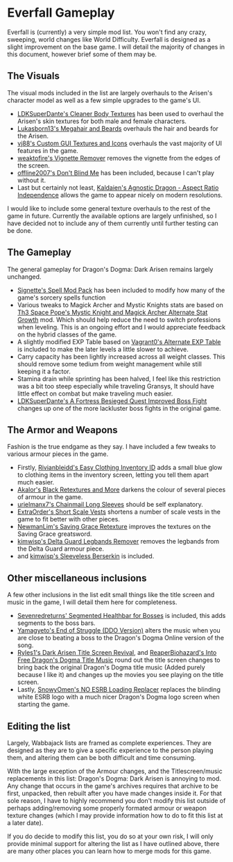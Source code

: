 # Everfall Gameplay

Everfall is (currently) a very simple mod list. You won't find any crazy, sweeping, world changes like World Difficulty. Everfall is designed as a slight improvement on the base game. I will detail the majority of changes in this document, however brief some of them may be.

## The Visuals

The visual mods included in the list are largely overhauls to the Arisen's character model as well as a few simple upgrades to the game's UI.

* [LDKSuperDante's Cleaner Body Textures](https://www.nexusmods.com/dragonsdogma/mods/473) has been used to overhaul the Arisen's skin textures for both male and female characters.
* [Lukasborn13's Megahair and Beards](https://www.nexusmods.com/dragonsdogma/mods/467) overhauls the hair and beards for the Arisen.
* [vj88's Custom GUI Textures and Icons](https://www.nexusmods.com/dragonsdogma/mods/97) overhauls the vast majority of UI features in the game.
* [weaktofire's Vignette Remover](https://www.nexusmods.com/dragonsdogma/mods/99) removes the vignette from the edges of the screen.
* [offline2007's Don't Blind Me](https://www.nexusmods.com/dragonsdogma/mods/39) has been included, because I can't play without it.
* Last but certainly not least, [Kaldaien's Agnostic Dragon - Aspect Ratio Independence](https://github.com/Kaldaien/AgDrag/tree/agdrag_011) allows the game to appear nicely on modern resolutions.

I would like to include some general texture overhauls to the rest of the game in future. Currently the available options are largely unfinished, so I have decided not to include any of them currently until further testing can be done.

## The Gameplay

The general gameplay for Dragon's Dogma: Dark Arisen remains largely unchanged.

* [Signette's Spell Mod Pack](https://www.nexusmods.com/dragonsdogma/mods/379) has been included to modify how many of the game's sorcery spells function
* Various tweaks to Magick Archer and Mystic Knights stats are based on [Th3 Space Pope's Mystic Knight and Magick Archer Alternate Stat Growth](https://www.nexusmods.com/dragonsdogma/mods/95) mod. Which should help reduce the need to switch professions when leveling. This is an ongoing effort and I would appreciate feedback on the hybrid classes of the game.
* A slightly modified EXP Table based on [Vagrant0's Alternate EXP Table](https://www.nexusmods.com/dragonsdogma/mods/334) is included to make the later levels a little slower to achieve.
* Carry capacity has been lightly increased across all weight classes. This should remove some tedium from weight management while still keeping it a factor.
* Stamina drain while sprinting has been halved, I feel like this restriction was a bit too steep especially while traveling Gransys, It should have little effect on combat but make traveling much easier.
* [LDKSuperDante's A Fortress Besieged Quest Improved Boss Fight](https://www.nexusmods.com/dragonsdogma/mods/683) changes up one of the more lackluster boss fights in the original game.

## The Armor and Weapons

Fashion is the true endgame as they say. I have included a few tweaks to various armour pieces in the game.

* Firstly, [Rivianbleidd's Easy Clothjng Inventory ID](https://www.nexusmods.com/dragonsdogma/mods/79) adds a small blue glow to clothing items in the inventory screen, letting you tell them apart much easier.
* [Akalor's Black Retextures and More](https://www.nexusmods.com/dragonsdogma/mods/5) darkens the colour of several pieces of armour in the game.
* [urielmanx7's Chainmail Long Sleeves](https://www.nexusmods.com/dragonsdogma/mods/454) should be self explanatory.
* [ExtraOrder's Short Scale Vests](https://www.nexusmods.com/dragonsdogma/mods/652) shortens a number of scale vests in the game to fit better with other pieces.
* [NewmanLim's Saving Grace Retexture](https://www.nexusmods.com/dragonsdogma/mods/642) improves the textures on the Saving Grace greatsword.
* [kimwisp's Delta Guard Legbands Remover](https://www.nexusmods.com/dragonsdogma/mods/526) removes the legbands from the Delta Guard armour piece.
* and [kimwisp's Sleeveless Berserkin](https://www.nexusmods.com/dragonsdogma/mods/525) is included.


## Other miscellaneous inclusions

A few other inclusions in the list edit small things like the title screen and music in the game, I will detail them here for completeness.

* [Sevenredreturns' Segmented Healthbar for Bosses](https://www.nexusmods.com/dragonsdogma/mods/374) is included, this adds segments to the boss bars. 
* [Yamagyeto's End of Struggle (DDO Version)](https://www.nexusmods.com/dragonsdogma/mods/423) alters the music when you are close to beating a boss to the Dragon's Dogma Online version of the song. 
* [Ryles1's Dark Arisen Title Screen Revival](https://www.nexusmods.com/dragonsdogma/mods/713), and [ReaperBiohazard's Into Free Dragon's Dogma Title Music](https://www.nexusmods.com/dragonsdogma/mods/609) round out the title screen changes to bring back the original Dragon's Dogma title music (Added purely because I like it) and changes up the movies you see playing on the title screen. 
* Lastly, [SnowyOmen's NO ESRB Loading Replacer](https://www.nexusmods.com/dragonsdogma/mods/30) replaces the blinding white ESRB logo with a much nicer Dragon's Dogma logo screen when starting the game.


## Editing the list

Largely, Wabbajack lists are framed as complete experiences. They are designed as they are to give a specific experience to the person playing them, and altering them can be both difficult and time consuming.

With the large exception of the Armour changes, and the Titlescreen/music replacements in this list: Dragon's Dogma: Dark Arisen is annoying to mod. Any change that occurs in the game's archives requires that archive to be first, unpacked, then rebuilt after you have made changes inside it. For that sole reason, I have to highly recommend you don't modify this list outside of perhaps adding/removing some properly formated armour or weapon texture changes (which I may provide information how to do to fit this list at a later date).

If you do decide to modify this list, you do so at your own risk, I will only provide minimal support for altering the list as I have outlined above, there are many other places you can learn how to merge mods for this game.
